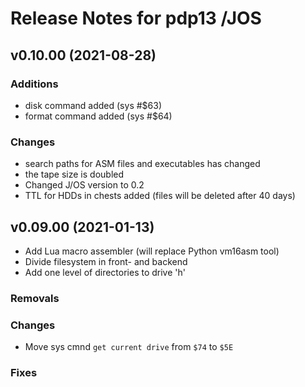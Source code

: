 # Release Notes for pdp13 /JOS

## v0.10.00 (2021-08-28)

### Additions
- disk command added (sys #$63)
- format command added (sys #$64)

### Changes
- search paths for ASM files and executables has changed
- the tape size is doubled
- Changed J/OS version to 0.2
- TTL for HDDs in chests added (files will be deleted after 40 days)


## v0.09.00 (2021-01-13)

- Add Lua macro assembler (will replace Python vm16asm tool)
- Divide filesystem in front- and backend
- Add one level of directories to drive 'h'

### Removals

### Changes
- Move sys cmnd `get current drive` from `$74` to `$5E`

### Fixes


